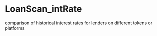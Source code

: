 # LoanScan_intRate
comparison of historical interest rates for lenders on different tokens or platforms
